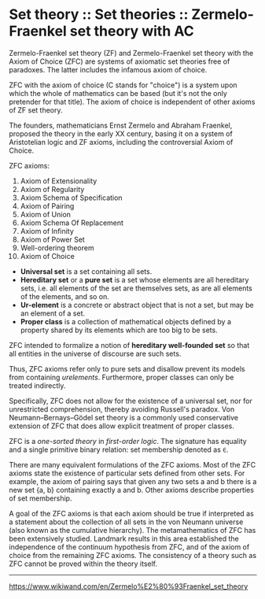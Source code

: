 # Set theory :: Set theories :: Zermelo-Fraenkel set theory with AC

Zermelo-Fraenkel set theory (ZF) and Zermelo-Fraenkel set theory with the Axiom of Choice (ZFC) are systems of axiomatic set theories free of paradoxes. The latter includes the infamous axiom of choice.

ZFC with the axiom of choice (C stands for "choice") is a system upon which the whole of mathematics can be based (but it's not the only pretender for that title). The axiom of choice is independent of other axioms of ZF set theory.

The founders, mathematicians Ernst Zermelo and Abraham Fraenkel, proposed the theory in the early XX century, basing it on a system of Aristotelian logic and ZF axioms, including the controversial Axiom of Choice.

ZFC axioms:
1. Axiom of Extensionality
2. Axiom of Regularity
3. Axiom Schema of Specification
4. Axiom of Pairing
5. Axiom of Union
6. Axiom Schema Of Replacement
7. Axiom of Infinity
8. Axiom of Power Set
9. Well-ordering theorem
10. Axiom of Choice


- **Universal set** is a set containing all sets.
- **Hereditary set** or a **pure set** is a set whose elements are all hereditary sets, i.e. all elements of the set are themselves sets, as are all elements of the elements, and so on.
- **Ur-element** is a concrete or abstract object that is not a set, but may be an element of a set.
- **Proper class** is a collection of mathematical objects defined by a property shared by its elements which are too big to be sets.


ZFC intended to formalize a notion of **hereditary well-founded set** so that all entities in the universe of discourse are such sets.

Thus, ZFC axioms refer only to pure sets and disallow prevent its models from containing *urelements*. Furthermore, proper classes can only be treated indirectly.


Specifically, ZFC does not allow for the existence of a universal set, nor for unrestricted comprehension, thereby avoiding Russell's paradox. Von Neumann–Bernays–Gödel set theory is a commonly used conservative extension of ZFC that does allow explicit treatment of proper classes.


ZFC is a _one-sorted theory_ in _first-order logic_. The signature has equality and a single primitive binary relation: set membership denoted as `∈`.

There are many equivalent formulations of the ZFC axioms. Most of the ZFC axioms state the existence of particular sets defined from other sets. For example, the axiom of pairing says that given any two sets a and b there is a new set {a, b} containing exactly a and b. Other axioms describe properties of set membership.

A goal of the ZFC axioms is that each axiom should be true if interpreted as a statement about the collection of all sets in the von Neumann universe (also known as the cumulative hierarchy). The metamathematics of ZFC has been extensively studied. Landmark results in this area established the independence of the continuum hypothesis from ZFC, and of the axiom of choice from the remaining ZFC axioms. The consistency of a theory such as ZFC cannot be proved within the theory itself.



---

https://www.wikiwand.com/en/Zermelo%E2%80%93Fraenkel_set_theory
